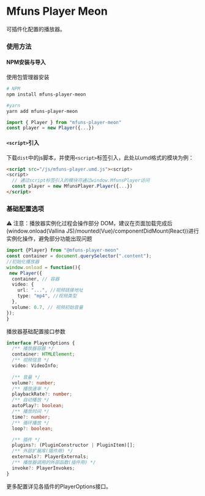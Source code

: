 # Mfuns Player Meon

可插件化配置的播放器。


### 使用方法

#### NPM安装与导入
使用包管理器安装

``` bash
# NPM
npm install mfuns-player-meon

#yarn
yarn add mfuns-player-meon
```
``` ts
import { Player } from "mfuns-player-meon"
const player = new Player({...})
```


#### `<script>`引入
下载`dist`中的js脚本，并使用`<script>`标签引入，此处以umd格式的模块为例：
``` html
<script src="/js/mfuns-player.umd.js"><script>
<script>
  // 通过script标签引入的模块可通过window.MfunsPlayer访问
  const player = new MfunsPlayer.Player({...})
</script>
```


### 基础配置选项
⚠️ 注意：播放器实例化过程会操作部分 DOM，建议在页面加载完成后(window.onload(Vallina JS)/mounted(Vue)/componentDidMount(React))进行实例化操作，避免部分功能出现问题

```ts
import {Player} from "@mfuns-player-meon"
const container = document.querySelector(".content");
//初始化播放器
window.onload = function(){
 new Player({
  container, // 容器
  video: {
    url: "...", //视频链接地址
    type: "mp4", //视频类型
  },
  volume: 0.7, // 视频初始音量
});
}
```

播放器基础配置接口参数
```ts
interface PlayerOptions {
  /** 播放器容器 */
  container: HTMLElement;
  /** 视频信息 */
  video: VideoInfo;
  
  /** 音量 */
  volume?: number;
  /** 播放速率 */
  playbackRate?: number;
  /** 自动播放 */
  autoPlay?: boolean;
  /** 播放时间 */
  time?: number;
  /** 循环播放 */
  loop?: boolean;

  /** 插件 */
  plugins?: (PluginConstructor | PluginItem)[];
  /** 外部扩展库(插件用) */
  externals?: PlayerExternals;
  /** 播放器调用的外部函数(插件用) */
  invoke?: PlayerInvokes;
}
```


更多配置详见各插件的PlayerOptions接口。
